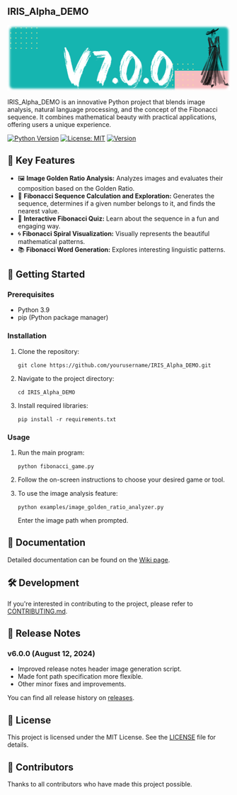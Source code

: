 ## IRIS_Alpha_DEMO

![Project Logo](https://raw.githubusercontent.com/Sunwood-ai-labs/IRIS_Alpha_DEMO/main/docs/release_notes/header_image/release_header_latest.png)

IRIS_Alpha_DEMO is an innovative Python project that blends image analysis, natural language processing, and the concept of the Fibonacci sequence. It combines mathematical beauty with practical applications, offering users a unique experience.

[![Python Version](https://img.shields.io/badge/python-3.9-blue.svg)](https://www.python.org/downloads/release/python-390/)
[![License: MIT](https://img.shields.io/badge/License-MIT-yellow.svg)](https://opensource.org/licenses/MIT)
[![Version](https://img.shields.io/badge/version-6.0.0-green.svg)](https://github.com/yourusername/IRIS_Alpha_DEMO/releases)

## 🌟 Key Features

- 🖼️ **Image Golden Ratio Analysis:** Analyzes images and evaluates their composition based on the Golden Ratio.
- 🔢 **Fibonacci Sequence Calculation and Exploration:** Generates the sequence, determines if a given number belongs to it, and finds the nearest value.
- 🧠 **Interactive Fibonacci Quiz:** Learn about the sequence in a fun and engaging way.
- 🌀 **Fibonacci Spiral Visualization:** Visually represents the beautiful mathematical patterns.
- 📚 **Fibonacci Word Generation:** Explores interesting linguistic patterns.

## 🚀 Getting Started

### Prerequisites

- Python 3.9
- pip (Python package manager)

### Installation

1. Clone the repository:
   ```
   git clone https://github.com/yourusername/IRIS_Alpha_DEMO.git
   ```

2. Navigate to the project directory:
   ```
   cd IRIS_Alpha_DEMO
   ```

3. Install required libraries:
   ```
   pip install -r requirements.txt
   ```

### Usage

1. Run the main program:
   ```
   python fibonacci_game.py
   ```

2. Follow the on-screen instructions to choose your desired game or tool.

3. To use the image analysis feature:
   ```
   python examples/image_golden_ratio_analyzer.py
   ```
   Enter the image path when prompted.

## 📘 Documentation

Detailed documentation can be found on the [Wiki page](https://github.com/yourusername/IRIS_Alpha_DEMO/wiki).

## 🛠️ Development

If you're interested in contributing to the project, please refer to [CONTRIBUTING.md](CONTRIBUTING.md).

## 📅 Release Notes

### v6.0.0 (August 12, 2024)
- Improved release notes header image generation script.
- Made font path specification more flexible.
- Other minor fixes and improvements.

You can find all release history on [releases](https://github.com/Sunwood-ai-labs/IRIS_Alpha_DEMO/releases).

## 📄 License

This project is licensed under the MIT License. See the [LICENSE](LICENSE) file for details.

## 🤝 Contributors

Thanks to all contributors who have made this project possible.
```